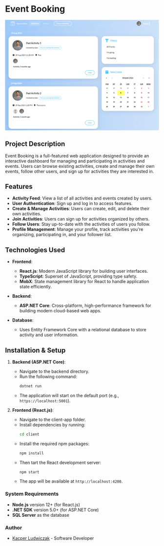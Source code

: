 # Event Booking

![screenshot](client/public/event_booking.png)

## Project Description
Event Booking is a full-featured web application designed to provide an interactive dashboard for managing and participating in activities and events. Users can browse existing activities, create and manage their own events, follow other users, and sign up for activities they are interested in.

## Features

- **Activity Feed**: View a list of all activities and events created by users.
- **User Authentication**: Sign up and log in to access features.
- **Create & Manage Activities**: Users can create, edit, and delete their own activities.
- **Join Activities**: Users can sign up for activities organized by others.
- **Follow Users**: Stay up-to-date with the activities of users you follow.
- **Profile Management**: Manage your profile, track activities you're organizing, participating in, and your follower list.

## Technologies Used

- **Frontend**: 
  - **React.js**: Modern JavaScript library for building user interfaces.
  - **TypeScript**: Superset of JavaScript, providing type safety.
  - **MobX**: State management library for React to handle application state efficiently.
  
- **Backend**: 
  - **ASP.NET Core**: Cross-platform, high-performance framework for building modern cloud-based web apps.
  
- **Database**: 
  - Uses Entity Framework Core with a relational database to store activity and user information.

## Installation & Setup

1. **Backend (ASP.NET Core)**:
   - Navigate to the backend directory.
   - Run the following command:
     ```bash
     dotnet run
     ```
   - The application will start on the default port (e.g., `https://localhost:5001`).

2. **Frontend (React.js)**:
   - Navigate to the client-app folder.
   - Install dependencies by running:
     ```bash
     cd client
     ```
   - Install the required npm packages:
     ```bash
     npm install
     ```
   - Then tart the React development server:
     ```bash
     npm start
     ```
   - The app will be available at `http://localhost:4200`.
     
### System Requirements

- **Node.js** version 12+ (for React.js)
- **.NET SDK** version 5.0+ (for ASP.NET Core)
- **SQL Server** as the database

### Author
- [Kacper Ludwiczak](https://github.com/KacperLudwiczak) - Software Developer
